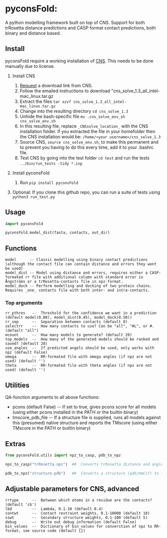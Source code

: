 # pyconsFold:
A python modelling framework built on top of CNS.
Support for both trRosetta distance predictions and CASP format contact predictions, both binary and distance based.

## Install
pyconsFold require a working installation of [CNS](http://cns-online.org). This needs to be done manually due to license.

1. Install CNS
	1. [Request](http://cns-online.org/cns_request/) a download link from CNS.
	2. Follow the emailed instructions to download "cns_solve_1.3_all_intel-mac_linux.tar.gz
	3. Extract the files `tar xzvf cns_solve_1.3_all_intel-mac_linux.tar.gz`
	4. Change into the resulting directory `cd cns_solve_1.3`
	5. Unhide the bash-specific file `mv .cns_solve_env_sh cns_solve_env.sh`
	6. In this resulting file, replace `_CNSsolve_location_` with the CNS installation folder. If you extracted the file in your homefolder then the CNS installation would be: `/home/<your username>/cns_solve_1.3`
	7. Source CNS, `source cns_solve_env.sh`, to make this permanent and to prevent you having to do this every time, add it to your .bashrc file.
	8. Test CNS by going into the test folder `cd test` and run the tests `../bin/run_tests -tidy *.inp`

2. Install pyconsFold
	1. Run `pip install pyconsFold`

3. Optional: If you clone this github repo, you can run a suite of tests using `python3 run_test.py`

## Usage
```python
import pyconsFold

pyconsFold.model_dist(fasta, contacts, out_dir)
```

## Functions
	model      -- Classic modelling using binary contact predictions (although the contact file can contain distance and errors they wont be used)
	model_dist -- Model using distance and errors, requires either a CASP-formated rr file with additional column with standard error in Ångströms or a trRosetta-contacts file in npz-format.
	model_dock -- Perform modelling and docking of two protein chains. Requires _one_ contacts file with both inter- and intra-contacts.
### Top arguments
```
rr_pthres	--	Threshold for the confidence we want in a prediction (default model(0.80), model_dist(0.45), model_dock(0.50))
rr_sep		--  Separation between contacts (default 0)
selectrr	--	How many contacts to use? Can be "all", "#L", or #. (default "all")
mcount		--	How many models to generate? (default 20)
top_models	--  How many of the generated models should be ranked and saved? (default 20)
use_angles	--	If predicted angels should be used, only works with npz (default False)
omega		--	RR-formated file with omega angles (if npz are not used) (default '')
theta		--	RR-formated file with theta angles (if npz are not used) (default '')
```

## Utilities
QA-function arguments to all above functions:
* pcons (default False) -- If set to true, gives pcons score for all models (using either pcons installed in the PATH or the builtin binary)
* tmscore_pdb_file      -- If a structure file is supplied, runs all models against this (presumed) native structure and reports the TMscore (using either TMscore in the PATH or builtin binary)

## Extras
```python
from pyconsFold.utils import npz_to_casp, pdb_to_npz

npz_to_casp("trRosetta.npz")  ##  Converts trRosetta distance and angle predictions to CASP format in separate files

pdb_to_npz("structure.pdb")   ##  Converts a structure (pdb/mmCif) to trRosetta distances and angles, useful when investigating how well a model conforms to restraints
```

## Adjustable parameters for CNS, advanced
```
rrtype		--  Between which atoms in a residue are the contacts? (default 'cb')
lbd			--	Lambda, 0.1-10 (default 0.4)
contwt		--	Contact restraint weights, 0.1-10000 (default 10)
sswt		--	Secondary structure weights, 0.1-100 (default 5)
debug		--	Write out debug information (default False)
bin_values	--	Dictionary of bin_values for converstion of npz to RR-format, see source code (default {})



```
